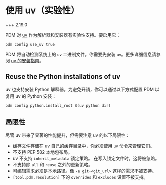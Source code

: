 # 使用 uv（实验性）

+++ 2.19.0

PDM 对 [uv](https://github.com/astral-sh/uv) 作为解析器和安装器有实验性支持。要启用它：

```
pdm config use_uv true
```

PDM 将自动检测系统上的 `uv`  二进制文件。你需要先安装 `uv`。更多详细信息请参阅 [uv 的安装指南](https://docs.astral.sh/uv/getting-started/installation/)。

## Reuse the Python installations of uv

uv 也支持安装 Python 解释器。为避免开销，你可以通过以下方式配置 PDM 以复用 uv 的 Python 安装：

```
pdm config python.install_root $(uv python dir)
```

## 局限性

尽管 uv 带来了显著的性能提升，但需要注意 uv 的以下局限性：

- 缓存文件存储在 uv 自己的缓存目录中，你必须使用 `uv` 命令来管理它们。
- 不支持 PEP 582 本地包布局。
- uv 不支持 `inherit_metadata` 锁定策略。 在写入锁定文件时，这将被忽略。
- 不支持除 `all` 和 `reuse` 之外的更新策略。
- 可编辑需求必须是本地路径。像 `-e git+<git_url>` 这样的需求不被支持。
- `[tool.pdm.resolution]` 下的 `overrides` 和 `excludes` 设置不被支持。
